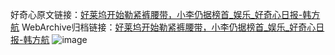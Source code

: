 好奇心原文链接：[好莱坞开始勒紧裤腰带，小李仍据榜首_娱乐_好奇心日报-韩方航](https://www.qdaily.com/articles/7835.html)
WebArchive归档链接：[好莱坞开始勒紧裤腰带，小李仍据榜首_娱乐_好奇心日报-韩方航](http://web.archive.org/web/20190623172958/https://www.qdaily.com/articles/7835.html)
![image](http://ww3.sinaimg.cn/large/007d5XDply1g3wjzkrtvjj30u03667wh)